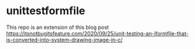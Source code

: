 # unittestformfile

This repo is an extension of this blog post
https://itsnotbugitsfeature.com/2020/09/25/unit-testing-an-iformfile-that-is-converted-into-system-drawing-image-in-c/
